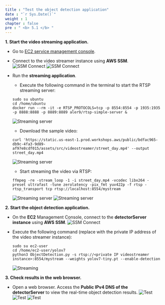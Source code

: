 ```yaml
---
title : "Test the object detection application"
date : "`r Sys.Date()`"
weight : 1
chapter : false
pre : " <b> 5.1 </b> "
---
```


**1. Start the video streaming application.**
+ Go to [EC2 service management console](https://console.aws.amazon.com/ec2/v2/home).

+ Connect to the video streamer instance using **AWS SSM**.
![SSM Connect](/images/6.sectiond/000-ssm.png)
![SSM Connect](/images/6.sectiond/001-ssm.png)

+ Run the **streaming application**.
    - Execute the following command in the terminal to start the RTSP streaming server:
    ```
    sudo su ubuntu
    cd /home/ubuntu
    docker run --rm -it -e RTSP_PROTOCOLS=tcp -p 8554:8554 -p 1935:1935 -p 8888:8888 -p 8889:8889 aler9/rtsp-simple-server &
    ```
    ![Streaming server](/images/6.sectiond/002-streaming.png)

    - Download the sample video:
    ```
    curl 'https://static.us-east-1.prod.workshops.aws/public/bdfac965-db9c-4fa3-9d89-af97e8cdf015/assets/src/videostreamer/street_day.mp4' --output street_day.mp4
    ```
    ![Streaming server](/images/6.sectiond/003-streaming.png)
    

    - Start streaming the video via RTSP:
    ```
    ffmpeg -re -stream_loop -1 -i street_day.mp4 -vcodec libx264 -preset ultrafast -tune zerolatency -pix_fmt yuv422p -f rtsp -rtsp_transport tcp rtsp://localhost:8554/mystream
    ```
    ![Streaming server](/images/6.sectiond/004-streaming.png)
    ![Streaming server](/images/6.sectiond/005-streaming.png)
    
**2. Start the object detection application.**
+ On the **EC2** Management Console, connect to the **detectorServer instance** using **AWS SSM**.
![SSM Connect](/images/6.sectiond/006-ssm.png)

+ Execute the following command (replace <private IP of videostreamer instance> with the private IP address of the video streamer instance):
    ```
    sudo su ec2-user
    cd /home/ec2-user/yolov7
    python3 ObjectDetection.py -s rtsp://<private IP videostreamer instance>:8554/mystream --weights yolov7-tiny.pt --enable-detection
    ```
    ![Streaming](/images/6.sectiond/007-streaming.png)

**3. Check results in the web browser.**
+ Open a web browser. Access the **Public IPv4 DNS of the detectorServer** to view the real-time object detection results.
![Test](/images/6.sectiond/008-test.png)
![Test](/images/6.sectiond/009-test.gif)
![Test](/images/6.sectiond/010-test.png)





